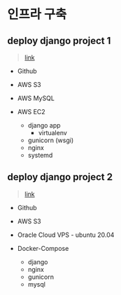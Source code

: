 # 인프라 구축

## deploy django project 1

> [link](https://github.com/amamov/cloud-infra/blob/main/Infra/basic-dj-project.md)

- Github

- AWS S3

- AWS MySQL

- AWS EC2

  - django app
    - virtualenv
  - gunicorn (wsgi)
  - nginx
  - systemd

## deploy django project 2

> [link](https://github.com/amamov/cloud-infra/blob/main/Infra/dco-dj-project.md)

- Github

- AWS S3

- Oracle Cloud VPS - ubuntu 20.04

- Docker-Compose
  - django
  - nginx
  - gunicorn
  - mysql
